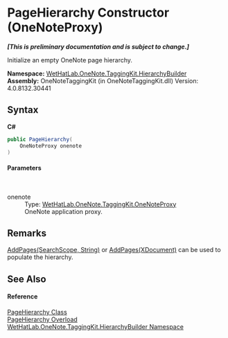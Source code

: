 # PageHierarchy Constructor (OneNoteProxy)
 _**\[This is preliminary documentation and is subject to change.\]**_

Initialize an empty OneNote page hierarchy.

**Namespace:**&nbsp;<a href="886a8d6b-3c89-17b1-a6bd-f04dfde95aba.md">WetHatLab.OneNote.TaggingKit.HierarchyBuilder</a><br />**Assembly:**&nbsp;OneNoteTaggingKit (in OneNoteTaggingKit.dll) Version: 4.0.8132.30441

## Syntax

**C#**<br />
``` C#
public PageHierarchy(
	OneNoteProxy onenote
)
```


#### Parameters
&nbsp;<dl><dt>onenote</dt><dd>Type: <a href="a46a793f-b110-250f-657a-ecb64aa3bbf7.md">WetHatLab.OneNote.TaggingKit.OneNoteProxy</a><br />OneNote application proxy.</dd></dl>

## Remarks
<a href="d1d4715d-b732-3f38-c7d8-7f4b173fbe11.md">AddPages(SearchScope, String)</a> or <a href="f2608922-a737-0b19-fd7d-f12f65549a19.md">AddPages(XDocument)</a> can be used to populate the hierarchy.

## See Also


#### Reference
<a href="be4597ec-efdc-59c8-8477-7519318b8602.md">PageHierarchy Class</a><br /><a href="527071af-2e29-2a3c-7fe6-7d876a1f2dd9.md">PageHierarchy Overload</a><br /><a href="886a8d6b-3c89-17b1-a6bd-f04dfde95aba.md">WetHatLab.OneNote.TaggingKit.HierarchyBuilder Namespace</a><br />